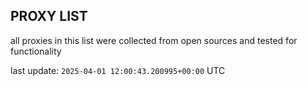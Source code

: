 ## PROXY LIST

all proxies in this list were collected from open sources and tested for functionality

last update: `2025-04-01 12:00:43.200995+00:00` UTC